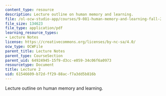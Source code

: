 ```yaml
---
content_type: resource
description: Lecture outline on human memory and learning.
file: /ol-ocw-studio-app/courses/9-081-human-memory-and-learning-fall-2002/61546609b72dff2988acf7a3dd5b816b_lecnote2.pdf
file_size: 134623
file_type: application/pdf
learning_resource_types:
- Lecture Notes
license: https://creativecommons.org/licenses/by-nc-sa/4.0/
ocw_type: OCWFile
parent_title: Lecture Notes
parent_type: CourseSection
parent_uid: 64924945-15f9-d3cc-e059-34c06f6a0973
resourcetype: Document
title: Lecture 2
uid: 61546609-b72d-ff29-88ac-f7a3dd5b816b
---
```

Lecture outline on human memory and learning.